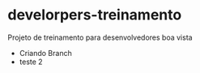 # develorpers-treinamento
Projeto de treinamento para desenvolvedores boa vista

- Criando Branch
- teste 2
